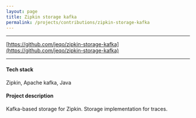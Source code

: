 ```yaml
---
layout: page
title: Zipkin storage kafka
permalink: /projects/contributions/zipkin-storage-kafka
---
```


----
[https://github.com/jeqo/zipkin-storage-kafka](https://github.com/jeqo/zipkin-storage-kafka)  
 
****

#### Tech stack
Zipkin, Apache kafka, Java

#### Project description
Kafka-based storage for Zipkin. Storage implementation for traces.